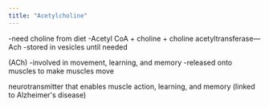 ```yaml
---
title: "Acetylcholine"
---
```

-need choline from diet
-Acetyl CoA + choline + choline acetyltransferase&#8212;Ach 
-stored in vesicles until needed

(ACh)
-involved in movement, learning, and memory
-released onto muscles to make muscles move

neurotransmitter that enables muscle action, learning, and memory (linked to Alzheimer's disease)


